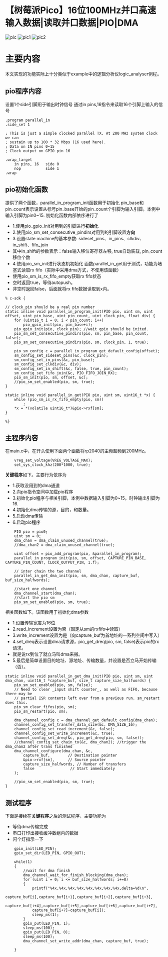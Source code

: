 # 【树莓派Pico】16位100MHz并口高速输入数据|读取并口数据|PIO|DMA

![pic](https://github.com/mxyxbb/parallel-in-pio-dma/assets/53026754/9aa75906-340e-4c0f-accf-4628bbaae57d)
![pic1](https://github.com/mxyxbb/parallel-in-pio-dma/assets/53026754/0c733df9-b818-46f0-b546-9fe2cce0a06d)
![pic2](https://github.com/mxyxbb/parallel-in-pio-dma/assets/53026754/1e9d720a-47ba-4378-8425-4996ca97a573)

# 主要内容

本文实现的功能实际上十分类似于example中的逻辑分析仪logic_analyser例程。

## pio程序内容

设置1个side引脚用于输出时钟信号
通过in pins,16指令来读取16个引脚上输入的信号

```
.program parallel_in
.side_set 1

; This is just a simple clocked parallel TX. At 200 MHz system clock we can
; sustain up to 100 * 32 Mbps (16 used here).
; Data on IN pins 0~15
; Clock output on GPIO pin 16

.wrap_target
    in pins, 16   side 0
    nop           side 1
.wrap
```

## pio初始化函数

提供了两个函数，parallel_in_program_init函数用于初始化
pin_base和pin_count表示设置从标号pin_base开始的pin_count个引脚为输入引脚。本例中输入引脚为pin0~15.
初始化函数内部依序进行了
- 1.使用pio_gpio_init对用到的引脚进行**初始化**
- 2.使用pio_sm_set_consecutive_pindirs对用到的引脚设置**方向**
- 3.设置state machine的基本参数: sideset_pins、in_pins、clkdiv、in_shift、fifo_join
- 其中in_shift的参数表示：false输入移位寄存器左移, true自动装载, pin_count移位个数
- 4.使用pio_sm_init进行状态机初始化
函数parallel_in_get用于测试，功能为堵塞式读取rx fifo（实际中采用dma方式，不使用该函数）
- 使用pio_sm_is_rx_fifo_empty获取rx fifo状态
- 空时返回true，等待autopush。
- 非空时返回false，后面就将rx fifo数据读取到x内。
```
% c-sdk {

// clock_pin should be a real pin number
static inline void parallel_in_program_init(PIO pio, uint sm, uint offset, uint pin_base, uint pin_count, uint clock_pin, float div) {
    for (uint16_t i = 0; i < pin_count; i++)
        pio_gpio_init(pio, pin_base+i);
    pio_gpio_init(pio, clock_pin); //wait gpio should be inited. 
    pio_sm_set_consecutive_pindirs(pio, sm, pin_base, pin_count, false);
    pio_sm_set_consecutive_pindirs(pio, sm, clock_pin, 1, true);
    
    pio_sm_config c = parallel_in_program_get_default_config(offset);
    sm_config_set_sideset_pins(&c, clock_pin);
    sm_config_set_in_pins(&c, pin_base);
    sm_config_set_clkdiv(&c, div);
    sm_config_set_in_shift(&c, false, true, pin_count);
    sm_config_set_fifo_join(&c, PIO_FIFO_JOIN_RX);
    pio_sm_init(pio, sm, offset, &c);
    //pio_sm_set_enabled(pio, sm, true);
}

static inline void parallel_in_get(PIO pio, uint sm, uint16_t *x) {
    while (pio_sm_is_rx_fifo_empty(pio, sm))
        ;
    *x = *(volatile uint16_t*)&pio->rxf[sm];
}

%}
```

## 主程序内容

在main.c中，在开头使用下面两个函数将rp2040的主频超频到200MHz。

```
    vreg_set_voltage(VREG_VOLTAGE_MAX);
    set_sys_clock_khz(200*1000, true);
```

**关键程序**如下。主要行为依序为
- 1.获取没用到的dma通道
- 2.向pio指令空间中加载pio程序
- 3.初始化pio程序与相关引脚，本例中数据输入引脚为0~15，时钟输出引脚为16.
- 4.初始化dma传输的源，目的，和数量。
- 5.启动dma传输
- 6.启动pio程序

```
    PIO pio = pio0;
    uint sm = 0;
    dma_chan = dma_claim_unused_channel(true);
    //dma_chan2 = dma_claim_unused_channel(true);

    uint offset = pio_add_program(pio, &parallel_in_program);
    parallel_in_program_init(pio, sm, offset, CAPTURE_PIN_BASE, CAPTURE_PIN_COUNT, CLOCK_OUTPUT_PIN, 1.f);

    // inter chain the two channel
    parallel_in_get_dma_init(pio, sm, dma_chan, capture_buf, buf_size_halfwords);

    //start one channel
    dma_channel_start(dma_chan);
    //start the pio sm
    pio_sm_set_enabled(pio, sm, true);
```

相关函数如下。该函数用于初始化dma参数
- 1.设置传输宽度为16位
- 2.read_increment设置为否（固定从sm的rxfifo中读取）
- 3.write_increment设置为是（向capture_buf为首地址的一系列空间中写入）
- 4.set_dreq表示设置dma请求源，pio_get_dreq(pio, sm, false)表示pio的rx请求。
- 就是说rx到位了就立马叫dma来搬。
- 5.最后是简单设置目的地址、源地址、传输数量，并设置是否立马开始传输（否）。

```
static inline void parallel_in_get_dma_init(PIO pio, uint sm, uint dma_chan, uint16_t *capture_buf, size_t capture_size_halfwords) {
    pio_sm_set_enabled(pio, sm, false);
    // Need to clear _input shift counter_, as well as FIFO, because there may be
    // partial ISR contents left over from a previous run. sm_restart does this.
    pio_sm_clear_fifos(pio, sm);
    pio_sm_restart(pio, sm);

    dma_channel_config c = dma_channel_get_default_config(dma_chan);
    channel_config_set_transfer_data_size(&c, DMA_SIZE_16);
    channel_config_set_read_increment(&c, false);
    channel_config_set_write_increment(&c, true);
    channel_config_set_dreq(&c, pio_get_dreq(pio, sm, false));
    //channel_config_set_chain_to(&c, dma_chan2); //trigger the dma_chan2 after trans finished
    dma_channel_configure(dma_chan, &c,
        capture_buf,        // Destination pointer
        &pio->rxf[sm],      // Source pointer
        capture_size_halfwords, // Number of transfers
        false                // Start immediately
    );
    
    //pio_sm_set_enabled(pio, sm, true);
}
```

## 测试程序

下面是接续在**关键程序**之后的测试程序，主要功能为
- 等待dma传输完成
- 串口打印出接收缓冲数组内的数据
- 闪个灯指示一下

```
    gpio_init(LED_PIN);
    gpio_set_dir(LED_PIN, GPIO_OUT);

    while(1)
    {
        //wait for dma finish
        dma_channel_wait_for_finish_blocking(dma_chan);
        for (uint i = 0; i <= buf_size_halfwords; i+=8)
        {
            printf("%4x,%4x,%4x,%4x,%4x,%4x,%4x,%4x,delta=%d\n",
            capture_buf[i],capture_buf[i+1],capture_buf[i+2],capture_buf[i+3],
            capture_buf[i+4],capture_buf[i+5],capture_buf[i+6],capture_buf[i+7],
            capture_buf[i+7]-capture_buf[i]);
            sleep_ms(1);
        }
        gpio_put(LED_PIN, 1);
        sleep_ms(100);
        gpio_put(LED_PIN, 0);
        sleep_ms(100);
        dma_channel_set_write_addr(dma_chan, capture_buf, true);

    }
```
